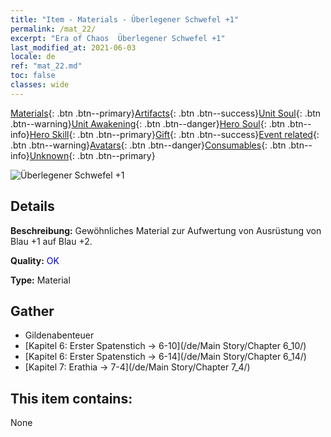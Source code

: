 ```yaml
---
title: "Item - Materials - Überlegener Schwefel +1"
permalink: /mat_22/
excerpt: "Era of Chaos  Überlegener Schwefel +1"
last_modified_at: 2021-06-03
locale: de
ref: "mat_22.md"
toc: false
classes: wide
---
```

 [Materials](/ItemsDE/){: .btn .btn--primary}[Artifacts](/ItemsDE/Artifacts/){: .btn .btn--success}[Unit Soul](/ItemsDE/UnitSoul/){: .btn .btn--warning}[Unit Awakening](/ItemsDE/UnitAwakening/){: .btn .btn--danger}[Hero Soul](/ItemsDE/HeroSoul/){: .btn .btn--info}[Hero Skill](/ItemsDE/HeroSkill/){: .btn .btn--primary}[Gift](/ItemsDE/Gift/){: .btn .btn--success}[Event related](/ItemsDE/Events/){: .btn .btn--warning}[Avatars](/ItemsDE/Avatars/){: .btn .btn--danger}[Consumables](/ItemsDE/Consumables/){: .btn .btn--info}[Unknown](/ItemsDE/Unknown/){: .btn .btn--primary}

 ![Überlegener Schwefel +1](/images/t/i_cailiao_liuhuang1.png)

## Details
 **Beschreibung:** Gewöhnliches Material zur Aufwertung von Ausrüstung von Blau +1 auf Blau +2.

 **Quality:** <span style="color: #0000CD">OK</span>

 **Type:** Material

## Gather

*    Gildenabenteuer 
*    [Kapitel 6: Erster Spatenstich -> 6-10](/de/Main Story/Chapter 6_10/) 
*    [Kapitel 6: Erster Spatenstich -> 6-14](/de/Main Story/Chapter 6_14/) 
*    [Kapitel 7: Erathia -> 7-4](/de/Main Story/Chapter 7_4/) 

## This item contains:

  None

